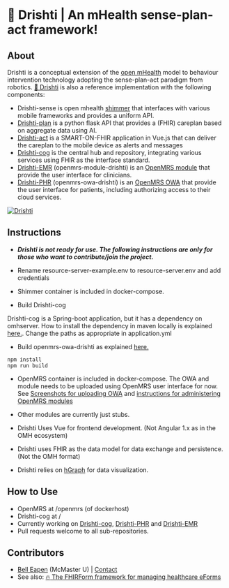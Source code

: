 # :eyes: Drishti | An mHealth sense-plan-act framework!

## About
Drishti is a conceptual extension of the [open mHealth](http://www.openmhealth.org/) model to behaviour intervention technology adopting the sense-plan-act paradigm from robotics. [:eyes: Drishti](https://github.com/E-Health/drishti) is also a reference implementation with the following components: 

* Drishti-sense  is open mhealth [shimmer](https://github.com/openmhealth/shimmer) that interfaces with various mobile frameworks and provides a uniform API.
* [Drishti-plan](https://github.com/dermatologist/drishti-plan) is a python flask API that provides a (FHIR) careplan based on aggregate data using AI.
* [Drishti-act](https://github.com/dermatologist/drishti-act) is a SMART-ON-FHIR application in Vue.js that can deliver the careplan to the mobile device as alerts and messages
* [Drishti-cog](https://github.com/dermatologist/drishti-cog) is the central hub and repository, integrating various services using FHIR as the interface standard.
* [Drishti-EMR](https://github.com/dermatologist/openmrs-module-drishti)  (openmrs-module-drishti) is an [OpenMRS module](https://wiki.openmrs.org/display/docs/Creating+Modules) that provide the user interface for clinicians.
* [Drishti-PHR](https://github.com/dermatologist/openmrs-module-drishti)  (openmrs-owa-drishti) is an [OpenMRS OWA](https://wiki.openmrs.org/display/docs/Open+Web+Apps+Module) that provide the user interface for patients, including authorizing access to their cloud services.

[![Drishti](https://raw.github.com/E-Health/drishti/develop/notes/drishti.png)](http://canehealth.com)

## Instructions

* ***Drishti is not ready for use. The following instructions are only for those who want to contribute/join the project.***

* Rename resource-server-example.env to resource-server.env and add credentials
* Shimmer container is included in docker-compose.
* Build Drishti-cog

Drishti-cog is a Spring-boot application, but it has a dependency on omhserver. How to install the dependency in maven locally is explained [here.](https://github.com/E-Health/OMH-on-FHIR). Change the paths as appropriate in application.yml

 * Build openmrs-owa-drishti as explained [here.](https://github.com/dermatologist/openmrs-owa-vue-boilerplate)
 ```
 npm install
 npm run build
 ```
* OpenMRS container is included in docker-compose. The OWA and module needs to be uploaded using OpenMRS user interface for now. See [Screenshots for uploading OWA](https://wiki.openmrs.org/display/docs/Open+Web+Apps+Module#OpenWebAppsModule-Screenshots) and [instructions for administering OpenMRS modules](https://wiki.openmrs.org/display/docs/Administering+Modules)
* Other modules are currently just stubs.

* Drishti Uses Vue for frontend development. (Not Angular 1.x as in the OMH ecosystem)
* Drishti uses FHIR as the data model for data exchange and persistence. (Not the OMH format) 
* Drishti relies on [hGraph](http://hgraph.org/) for data visualization. 

## How to Use
* OpenMRS at /openmrs (of dockerhost)
* Drishti-cog at /
* Currently working on [Drishti-cog](https://github.com/dermatologist/drishti-cog), [Drishti-PHR](https://github.com/dermatologist/openmrs-module-drishti) and [Drishti-EMR](https://github.com/dermatologist/openmrs-owa-drishti)
* Pull requests welcome to all sub-repositories.

## Contributors
* [Bell Eapen](https://nuchange.ca) (McMaster U) |  [Contact](https://nuchange.ca/contact)
* See also:  [:fire: The FHIRForm framework for managing healthcare eForms](https://github.com/E-Health/fhirform)
